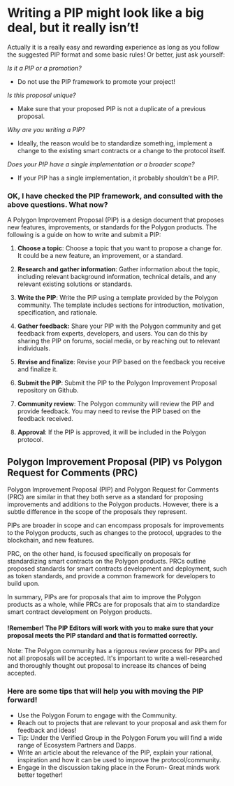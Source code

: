 # Writing a PIP might look like a big deal, but it really isn’t! 

Actually it is a really easy and rewarding experience as long as you follow the suggested PIP  format and some basic rules! Or better, just ask yourself: 

_Is it a PIP or a promotion?_

* Do not use the PIP framework to promote your project! 

_Is this proposal unique?_

* Make sure that your proposed PIP is not a duplicate of a previous proposal.

_Why are you writing a PIP?_


* Ideally, the reason would be to standardize something, implement a change to the existing smart contracts or a change to the protocol itself.

_Does your PIP have a single implementation or a broader scope?_


* If your PIP has a single implementation, it probably shouldn’t be a PIP. 

### OK, I have checked the PIP framework, and consulted with the above questions. What now?

A Polygon Improvement Proposal (PIP) is a design document that proposes new features, improvements, or standards for the Polygon products. The following is a guide on how to write and submit a PIP:

   1. **Choose a topic**: Choose a topic that you want to propose a change for. It could be a new feature, an improvement, or a standard.

   2. **Research and gather information**: Gather information about the topic, including relevant background information, technical details, and any relevant existing solutions or standards.

   3. **Write the PIP**: Write the PIP using a template provided by the Polygon community. The template includes sections for introduction, motivation, specification, and rationale.

   4. **Gather feedback:** Share your PIP with the Polygon community and get feedback from experts, developers, and users. You can do this by sharing the PIP on forums, social media, or by reaching out to relevant individuals.

   5. **Revise and finalize**: Revise your PIP based on the feedback you receive and finalize it.

   6. **Submit the PIP**: Submit the PIP to the Polygon Improvement Proposal repository on Github.

   7. **Community review**: The Polygon community will review the PIP and provide feedback. You may need to revise the PIP based on the feedback received.

   8. **Approval**: If the PIP is approved, it will be included in the Polygon protocol.

## Polygon Improvement Proposal (PIP) vs Polygon Request for Comments (PRC)

Polygon Improvement Proposal (PIP) and Polygon Request for Comments (PRC) are similar in that they both serve as a standard for proposing improvements and additions to the Polygon products. However, there is a subtle difference in the scope of the proposals they represent.

PIPs are broader in scope and can encompass proposals for improvements to the Polygon products, such as changes to the protocol, upgrades to the blockchain, and new features.

PRC, on the other hand, is focused specifically on proposals for standardizing smart contracts on the Polygon products. PRCs outline proposed standards for smart contracts development and deployment, such as token standards, and provide a common framework for developers to build upon. 

In summary, PIPs are for proposals that aim to improve the Polygon products as a whole, while PRCs are for proposals that aim to standardize smart contract development on Polygon products. 

#### !Remember! The PIP Editors will work with you to make sure that your proposal meets the PIP standard and that is formatted correctly.

Note: The Polygon community has a rigorous review process for PIPs and not all proposals will be accepted. It's important to write a well-researched and thoroughly thought out proposal to increase its chances of being accepted.

### Here are some tips that will help you with moving the PIP forward! 

* Use the Polygon Forum to engage with the Community. 
* Reach out to projects that are relevant to your proposal and ask them for feedback and ideas! 
* Tip: Under the Verified Group in the Polygon Forum you will find a wide range of Ecosystem Partners and Dapps. 
* Write an article about the relevance of the PIP, explain your rational, inspiration and how it can be used to improve the protocol/community. 
* Engage in the discussion taking place in the Forum- Great minds work better together! 
